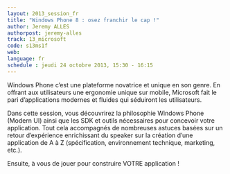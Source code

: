 ```yaml
---
layout: 2013_session_fr
title: "Windows Phone 8 : osez franchir le cap !"
author: Jeremy ALLES
authorpost: jeremy-alles
track: 13_microsoft
code: s13ms1f
web: 
language: fr
schedule : jeudi 24 octobre 2013, 15:30 - 16:15
---
```


Windows Phone c’est une plateforme novatrice et unique en son genre. En offrant aux utilisateurs une ergonomie unique sur mobile, Microsoft fait le pari d’applications modernes et fluides qui séduiront les utilisateurs.

Dans cette session, vous découvrirez la philosophie Windows Phone (Modern UI) ainsi que les SDK et outils nécessaires pour concevoir votre application. Tout cela accompagnés de nombreuses astuces basées sur un retour d’expérience enrichissant du speaker sur la création d’une application de A à Z (spécification, environnement technique, marketing, etc.).

Ensuite, à vous de jouer pour construire VOTRE application !
